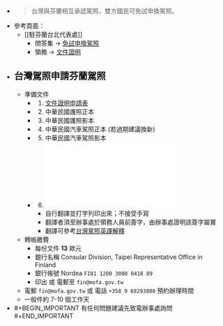 - > 台灣與芬蘭相互承認駕照，雙方國民可免試申換駕照。
- 參考頁面：
	- [[駐芬蘭台北代表處]]
		- 問答集 -> [免試申換駕照](https://www.roc-taiwan.org/fi/post/1066.html)
		- 領務 -> [文件證明](https://www.roc-taiwan.org/fi/post/1062.html)
- ## 台灣駕照申請芬蘭駕照
	- 準備文件
		- 1. [文件證明申請表](https://www.roc-taiwan.org/uploads/sites/126/2015/04/%E6%96%87%E4%BB%B6%E8%AD%89%E6%98%8E%E9%A9%97%E8%AD%89%E7%94%B3%E8%AB%8B%E8%A1%A8.pdf)
		- 2. 中華民國護照正本
		- 3. 中華民國護照影本
		- 4. 中華民國汽車駕照正本 (若過期建議換新)
		- 5. 中華民國汽車駕照影本
		- 6. ![駕照英文譯本](../assets/Translation_of_Driver’s_License_of_the_Republic_of_China(Taiwan)_(新駕照格式)_1646760207988_0.pdf)
			- 自行翻譯並打字列印出來；不接受手寫
			- 翻譯者須至辦事處於領務人員前簽字，由辦事處證明該簽字屬實
			- 翻譯可參考[台灣駕照英譯解釋](https://www.roc-taiwan.org/uploads/sites/33/2018/12/%E6%B1%BD%E6%A9%9F%E8%BB%8A%E9%A7%95%E7%85%A7%E7%BF%BB%E8%AD%AF%E8%AA%AA%E6%98%8E-062618.pdf)
	- 轉帳繳費
		- 每份文件 **13** 歐元
		- 銀行名稱 Consular Division, Taipei Representative Office in Finland
		- 銀行帳號 Nordea `FI81 1200 3000 0418 89`
		- 印出 或 電郵至 `fin@mofa.gov.tw`
	- 電郵 `fin@mofa.gov.tw` 或 電話 `+358 9 68293800` 預約辦理時間
	- 一般件約 7-10 個工作天
- #+BEGIN_IMPORTANT
  有任何問題建議先致電辦事處詢問
  #+END_IMPORTANT